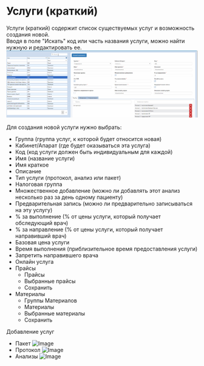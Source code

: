 # Услуги (краткий)

Услуги (краткий) содержит список существуемых услуг и возможность создания новой.  
Вводя в поле "Искать" код или часть названия услуги, можно найти нужную и редактировать ее.
![Image](Image/ServiceSearch.gif)

Для создания новой услуги нужно выбрать:
 - Группа (группа услуг, к которой будет относится новая)
 - Кабинет/Апарат (где будет оказываться эта услуга)
 - Код (код услуги должен быть индивидуальным для каждой)
 - Имя (название услуги)
 - Имя краткое
 - Описание
 - Тип услуги (протокол, анализ или пакет)
 - Налоговая группа
 - Множественное добавление (можно ли добавлять этот анализ несколько раз за день одному пациенту)
 - Предварительная запись (можно ли предварительно записываться на эту услугу)
 - % за выполнение (% от цены услуги, который получает обследующий врач)
 - % за направление (% от цены услуги, который получает направивший врач)
 - Базовая цена услуги
 - Время выполнения (приблизительное время предоставления услуги)
 - Запретить направившего врача
 - Онлайн услуга
 - Прайсы
    - Прайсы
    - Выбранные прайсы
    - Сохранить
 - Материалы
    - Группы Материалов
    - Материалы
    - Выбранные материалы
    - Сохранить  
    
Добавление услуг
- Пакет
![Image](Image/UslugiKratkii.gif)
- Протокол 
![Image](Image/UslugiKratkiiProtokol.gif)
- Анализы 
![Image](Image/UslugiKratkiiAnaliz.gif)